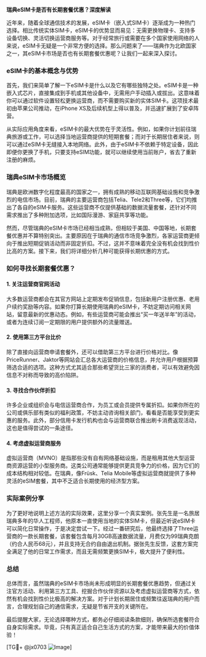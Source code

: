 **瑞典eSIM卡是否有长期套餐优惠？深度解读**

近年来，随着全球通信技术的发展，eSIM卡（嵌入式SIM卡）逐渐成为一种热门选择。相比传统实体SIM卡，eSIM卡的优势显而易见：无需更换物理卡、支持多设备切换、灵活切换运营商服务等。对于经常旅行或需要在多个国家使用网络的人来说，eSIM卡无疑是一个非常方便的选择。那么问题来了——瑞典作为北欧国家之一，其eSIM卡市场是否也有长期套餐优惠呢？让我们一起来深入探讨。

### eSIM卡的基本概念与优势

首先，我们来简单了解一下eSIM卡是什么以及它有哪些独特之处。eSIM卡是一种嵌入式芯片，直接集成到手机或其他设备中，无需用户手动插入或拔出。这意味着你可以通过软件设置轻松更换运营商，而不需要购买新的实体SIM卡。这项技术最初由苹果公司推动，在iPhone XS及后续机型上得以普及，并迅速扩展到了安卓阵营。

从实际应用角度来看，eSIM卡的最大优势在于灵活性。例如，如果你计划前往瑞典旅游或工作，可以选择当地运营商提供的短期套餐；而对于长期居住者来说，则可以通过eSIM卡无缝接入本地网络。此外，由于eSIM卡不依赖于特定设备，因此即便你更换了手机，只要支持eSIM功能，就可以继续使用当前账户，省去了重新注册的麻烦。

### 瑞典eSIM卡市场概览

瑞典是欧洲数字化程度最高的国家之一，拥有成熟的移动互联网基础设施和竞争激烈的电信市场。目前，瑞典的主要运营商包括Telia、Tele2和Three等，它们均推出了各自的eSIM卡服务。这些运营商不仅提供基础的数据流量套餐，还针对不同需求推出了多种附加选项，比如国际漫游、家庭共享等功能。

然而，尽管瑞典的eSIM卡市场已经相当成熟，但相较于美国、中国等地，长期套餐优惠并不算特别突出。主要原因在于瑞典的通信市场竞争激烈，各家运营商更倾向于推出短期促销活动而非固定折扣。不过，这并不意味着完全没有机会找到性价比高的方案。接下来，我们将详细分析几种可能获得长期优惠的方式。

### 如何寻找长期套餐优惠？

#### 1. 关注运营商官网活动
大多数运营商都会在其官方网站上定期发布促销信息，包括新用户注册优惠、老用户续约奖励等内容。如果你打算长期使用瑞典的eSIM卡，不妨定期访问相关网站，留意最新的优惠动态。例如，有些运营商可能会推出“买一年送半年”的活动，或者为连续订阅一定期限的用户提供额外的流量赠送。

#### 2. 使用第三方平台比价
除了直接向运营商申请套餐外，还可以借助第三方平台进行价格对比。像PriceRunner、Jaktor等网站会汇总各大运营商的价格信息，并允许用户根据预算筛选合适的选项。这种方式尤其适合那些希望货比三家的消费者，可以有效避免因信息不对称而导致的高价陷阱。

#### 3. 寻找合作伙伴折扣
许多企业或组织会与电信运营商合作，为员工或会员提供专属折扣。如果你所在的公司或俱乐部有类似的福利政策，不妨主动咨询相关部门，看看是否能享受到更实惠的服务。此外，部分信用卡发行机构也会与运营商联合推出刷卡消费返现活动，这也是值得尝试的一条途径。

#### 4. 考虑虚拟运营商服务
虚拟运营商（MVNO）是指那些没有自有网络基础设施，而是租用其他大型运营商资源运营的小型服务商。这类公司通常能够提供更具竞争力的价格，因为它们的成本结构相对较低。在瑞典，像Früsk、Telia Mobile等虚拟运营商就提供了多种灵活的eSIM套餐，其中不乏适合长期使用的经济型方案。

### 实际案例分享

为了更好地说明上述方法的实际效果，这里分享一个真实案例。张先生是一名旅居瑞典多年的华人工程师，他原本一直使用当地的实体SIM卡，但最近听说eSIM卡可以简化日常操作，于是决定尝试一下。经过一番研究后，他最终选择了Three运营商的一款长期套餐，该套餐包含每月30GB高速数据流量，月费仅为99瑞典克朗（约合人民币68元），并且支持无合约自由退出机制。据张先生反馈，这套方案完全满足了他的日常工作需求，而且无需频繁更换SIM卡，极大提升了便利性。

### 总结

总体而言，虽然瑞典的eSIM卡市场尚未形成明显的长期套餐优惠趋势，但通过关注官方活动、利用第三方工具、挖掘合作伙伴资源以及考虑虚拟运营商等方式，依然有机会找到性价比极高的解决方案。对于计划长期居住或频繁往返瑞典的用户而言，合理规划自己的通信需求，无疑是节省开支的关键所在。

最后提醒大家，无论选择哪种方式，都务必仔细阅读条款细则，确保所选套餐符合自身实际需求。毕竟，只有真正适合自己生活方式的方案，才能带来最大的价值体验！

[TG💪+ @jx0703 ![Image](https://github.com/user-attachments/assets/dbca1d08-cadb-493c-b0ec-ad6f7a83f270)]